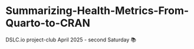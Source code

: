 # Summarizing-Health-Metrics-From-Quarto-to-CRAN
DSLC.io project-club April 2025 - second Saturday 📚
